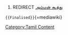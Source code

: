 1.  REDIRECT [அம்மன் கூத்து](அம்மன்_கூத்து "wikilink")

`{{Finalised}}`{=mediawiki}

[Category:Tamil Content](Category:Tamil_Content "wikilink")

